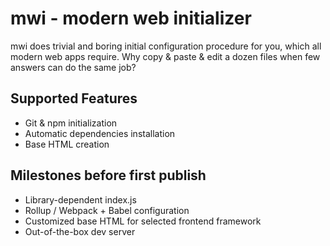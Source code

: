 # mwi - modern web initializer

mwi does trivial and boring initial configuration procedure for you, which all
modern web apps require. Why copy & paste & edit a dozen files when few answers
can do the same job?

## Supported Features

- Git & npm initialization
- Automatic dependencies installation
- Base HTML creation

## Milestones before first publish

- Library-dependent index.js
- Rollup / Webpack + Babel configuration
- Customized base HTML for selected frontend framework
- Out-of-the-box dev server
